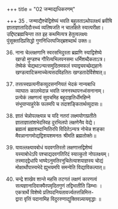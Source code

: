 +++
title = "02 जन्माद्यधिकरणम्"

+++
35 . जन्माद्यैश्चेद्विशेष्यं भवति बहुलताऽथोपलक्ष्यं ब्रवीषि  
 ज्ञाताज्ञातादिदौःस्थ्यं व्यतिषजति न चालक्षिते स्यात्परीक्षा।  
 उद्दिष्टब्रह्मचिन्ता तत इह कथमित्यत्र हेतुत्वलक्ष्यः  
 पुंसूक्तादिप्रसिद्धो गुणनिधिरघजिद्ब्रशब्दार्थ उक्तः॥

36. नाना चेल्लक्षणानि स्वरसभिदुरता ब्रह्मणि स्याद्विशेष्ये  
 खण़्डो मुण्डश्च गौरित्यभिलपनसमा धर्मिशब्दैकताऽत्र।  
 तेष्वेकं चेद्यथाऽन्यत्समुदितमफलं स्याद्व्यवच्छेद्यहानेः  
 खण्डत्वादिक्रमाच्चेत्यसदविहतितः खण्डतादेर्विशेषात्॥

37. तत्तत्स्वप्रत्यनीकव्युदसननियतं भेदकं नान्यबाधि  
 व्याघातः कालभेदान्न भवति जननस्थापनध्वंसनानाम्।  
 प्रत्येकं लक्षणत्वं सुवचमिह बहूदाहृतिर्धीमहिम्ने  
 संभूयाप्याहुरेके फलमपि च तदाशङ्कितार्थव्युदासः॥

38. ज्ञातं चेन्नोपलक्ष्यन्न च यदि नतरां लक्ष्मयोगाप्रतीतेः  
 ज्ञाताज्ञातांशभेदस्विह दुरभिलपो लक्षणेनैव वेद्ये।  
 ब्रह्मत्वं ब्रह्मशब्दान्वितिरपि विदितेऽन्यत्र नोचेन्न शङ्का  
 मैवन्नानागमोद्यद्विशयशमनतः श्रीमति ब्रह्मतोक्तेः॥

39. यावल्लक्ष्यावबोधं यदवगतिरतो लक्षणात्तद्विशेष्यं  
 यस्याबोधेऽपि पश्चाद्यदवगतिरिदं स्यात्कुतो नोपलक्ष्यम्।  
 तस्माद्द्वेधापि भाष्येऽनुमतिरनुचितेत्याशयाज्ञस्य चोद्यं  
 मोक्षार्थोपास्यभेदे ह्युभयमपि समन्वेति विद्याविकल्पात्॥

40. चन्द्रे शाखेव शान्ते महसि तटगतं लक्षणं कारणत्वं  
सत्यज्ञानादिवाक्यैरपमृदितगुणं तद्विभातीति डिम्भाः ।  
एकत्रार्थे विशेष्ये प्रतिपदनियतावर्ज्यतत्तन्निमित्त-  
द्वारा वृत्तिं पदानामिह विदुररुणाद्युक्तिवन्न्यायवृद्धाः ॥